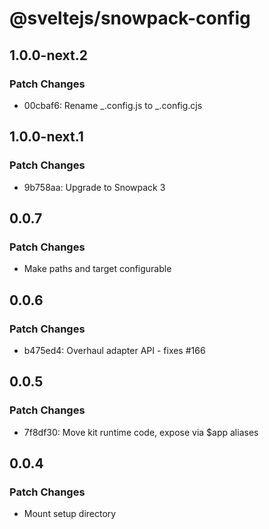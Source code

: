 # @sveltejs/snowpack-config

## 1.0.0-next.2

### Patch Changes

- 00cbaf6: Rename _.config.js to _.config.cjs

## 1.0.0-next.1

### Patch Changes

- 9b758aa: Upgrade to Snowpack 3

## 0.0.7

### Patch Changes

- Make paths and target configurable

## 0.0.6

### Patch Changes

- b475ed4: Overhaul adapter API - fixes #166

## 0.0.5

### Patch Changes

- 7f8df30: Move kit runtime code, expose via \$app aliases

## 0.0.4

### Patch Changes

- Mount setup directory
